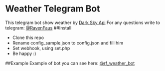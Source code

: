 # Weather Telegram Bot

This telegram bot show weather by [Dark Sky Api](https://darksky.net/poweredby/ "Dark Sky Api")
For any questions write to telegram: [@RavenFaus](http://t.me/ravenfaus "@RavenFaus")
##Install

- Clone this repo
- Rename config_sample.json to config.json and fill him
- Set webhook, using set.php
- Be happy :)

##Example
Example of bot you can see here: [@rf_weather_bot](https://t.me/rf_weather_bot "@rf_weather_bot")
